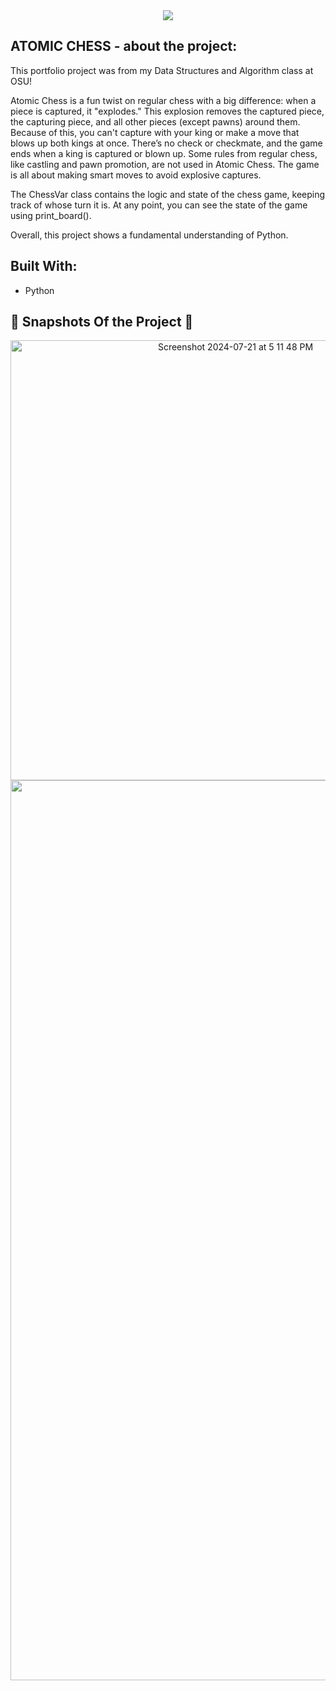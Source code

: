 <div align="center">
	<img src="https://encrypted-tbn0.gstatic.com/images?q=tbn:ANd9GcSv3kLsxT3szyG6VagDOh4p10pMi-d4NIictQ&s">
</div>

## ATOMIC CHESS - about the project:
This portfolio project was from my Data Structures and Algorithm class at OSU!

Atomic Chess is a fun twist on regular chess with a big difference: when a piece is captured, it "explodes." This explosion removes the captured piece, the capturing piece, and all other pieces (except pawns) around them. Because of this, you can't capture with your king or make a move that blows up both kings at once. There’s no check or checkmate, and the game ends when a king is captured or blown up. Some rules from regular chess, like castling and pawn promotion, are not used in Atomic Chess. The game is all about making smart moves to avoid explosive captures.

The ChessVar class contains the logic and state of the chess game, keeping track of whose turn it is. At any point, you can see the state of the game using print_board().

Overall, this project shows a fundamental understanding of Python.

## Built With:
- Python

## 📸 Snapshots Of the Project 📸 
<div align="center">
<img width="704" alt="Screenshot 2024-07-21 at 5 11 48 PM" src="https://github.com/user-attachments/assets/cb7f7c3c-684e-4353-8716-ced962034f3a">
  
<img width="1440" alt="Screenshot 2024-07-21 at 5 14 09 PM" src="https://github.com/user-attachments/assets/d2b4dfbb-836b-4bce-a8b7-5c55198948e9">
</div>
